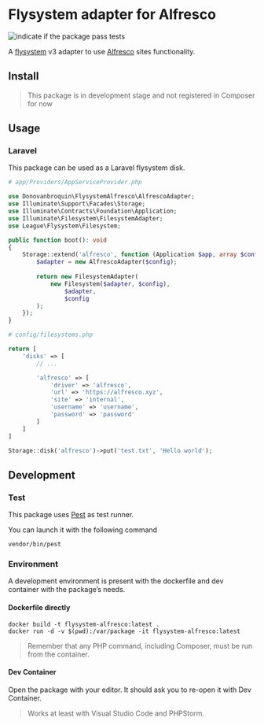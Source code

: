 # Flysystem adapter for Alfresco
![indicate if the package pass tests](https://github.com/donovanbroquin/flysystem-alfresco/actions/workflows/run_test.yml/badge.svg)

A [flysystem](https://flysystem.thephpleague.com/docs/) v3 adapter to use [Alfresco](https://www.hyland.com/fr/products/alfresco-platform) sites functionality.

## Install
> This package is in development stage and not registered in Composer for now

## Usage
### Laravel
This package can be used as a Laravel flysystem disk.

```php
# app/Providers/AppServiceProvider.php

use Donovanbroquin\FlysystemAlfresco\AlfrescoAdapter;
use Illuminate\Support\Facades\Storage;
use Illuminate\Contracts\Foundation\Application;
use Illuminate\Filesystem\FilesystemAdapter;
use League\Flysystem\Filesystem;

public function boot(): void
{
    Storage::extend('alfresco', function (Application $app, array $config) {
        $adapter = new AlfrescoAdapter($config);
 
        return new FilesystemAdapter(
            new Filesystem($adapter, $config),
                $adapter,
                $config
        );
    });
}
```

```php
# config/filesystems.php

return [
    'disks' => [
        // ...

        'alfresco' => [
            'driver' => 'alfresco',
            'url' => 'https://alfresco.xyz',
            'site' => 'internal',
            'username' => 'username',
            'password' => 'password'
        ]
    ]
]
```

```php
Storage::disk('alfresco')->put('test.txt', 'Hello world');
```

## Development
### Test
This package uses [Pest](https://pestphp.com) as test runner.

You can launch it with the following command

```shell
vendor/bin/pest
```

### Environment
A development environment is present with the dockerfile and dev container with the package’s needs.

#### Dockerfile directly
```shell
docker build -t flysystem-alfresco:latest .
docker run -d -v $(pwd):/var/package -it flysystem-alfresco:latest
```

> Remember that any PHP command, including Composer, must be run from the container.

#### Dev Container
Open the package with your editor. It should ask you to re-open it with Dev Container.

> Works at least with Visual Studio Code and PHPStorm.